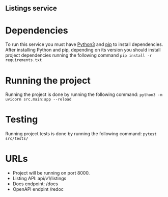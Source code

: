 ## Listings service

# Dependencies
To run this service you must have [Python3](https://www.python.org/downloads/) and [pip](https://pypi.org/project/pip/) to install dependencies. After installing Python and pip, depending on its version you should install project dependencies running the following command `pip install -r requirements.txt`

# Running the project

Running the project is done by running the following command: `python3 -m uvicorn src.main:app --reload`

# Testing

Running project tests is done by running the following command: `pytest src/tests/`

# URLs

- Project will be running on port 8000.
- Listing API: api/v1/listings
- Docs endpoint: /docs
- OpenAPI endpint /redoc
